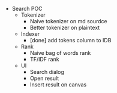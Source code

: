 - Search POC
  - Tokenizer
    - Naive tokenizer on md sourdce
    - Better tokenizer on plaintext
  - Indexer
    - [done] add tokens column to IDB
  - Rank
    - Naive bag of words rank
    - TF/IDF rank
  - UI
    - Search dialog
    - Open result
    - Insert result on canvas
